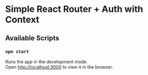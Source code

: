 # Simple React Router + Auth with Context
## Available Scripts
### `npm start`
Runs the app in the development mode.\
Open [http://localhost:3000](http://localhost:3000) to view it in the browser.
